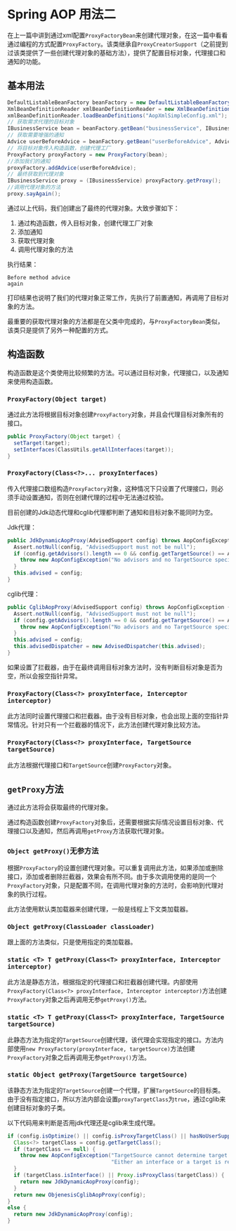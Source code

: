 # Spring AOP 用法二

在上一篇中讲到通过xml配置`ProxyFactoryBean`来创建代理对象，在这一篇中看看通过编程的方式配置`ProxyFactory`。该类继承自`ProxyCreatorSupport`（之前提到过该类提供了一些创建代理对象的基础方法），提供了配置目标对象，代理接口和通知的功能。

## 基本用法

```java
DefaultListableBeanFactory beanFactory = new DefaultListableBeanFactory();
XmlBeanDefinitionReader xmlBeanDefinitionReader = new XmlBeanDefinitionReader(beanFactory);
xmlBeanDefinitionReader.loadBeanDefinitions("AopXmlSimpleConfig.xml");
// 获取需求代理的目标对象
IBusinessService bean = beanFactory.getBean("businessService", IBusinessService.class);
// 获取需要增强的通知
Advice userBeforeAdvice = beanFactory.getBean("userBeforeAdvice", Advice.class);
// 将目标对象传入构造函数，创建代理工厂
ProxyFactory proxyFactory = new ProxyFactory(bean);
//添加我们的通知
proxyFactory.addAdvice(userBeforeAdvice);
// 最终获取到代理对象
IBusinessService proxy = (IBusinessService) proxyFactory.getProxy();
//调用代理对象的方法
proxy.sayAgain();
```

通过以上代码，我们创建出了最终的代理对象。大致步骤如下：

1. 通过构造函数，传入目标对象，创建代理工厂对象
2. 添加通知
3. 获取代理对象
4. 调用代理对象的方法

执行结果：

```
Before method advice
again
```

打印结果也说明了我们的代理对象正常工作，先执行了前置通知，再调用了目标对象的方法。

最重要的获取代理对象的方法都是在父类中完成的，与`ProxyFactoryBean`类似，该类只是提供了另外一种配置的方式。

## 构造函数

构造函数是这个类使用比较频繁的方法。可以通过目标对象，代理接口，以及通知来使用构造函数。

### `ProxyFactory(Object target)`

通过此方法将根据目标对象创建`ProxyFactory`对象，并且会代理目标对象所有的接口。

```java
public ProxyFactory(Object target) {
  setTarget(target);
  setInterfaces(ClassUtils.getAllInterfaces(target));
}
```



### `ProxyFactory(Class<?>... proxyInterfaces)`

传入代理接口数组构造`ProxyFactory`对象，这种情况下只设置了代理接口，则必须手动设置通知，否则在创建代理的过程中无法通过校验。

目前创建的Jdk动态代理和cglib代理都判断了通知和目标对象不能同时为空。

Jdk代理：

```java
public JdkDynamicAopProxy(AdvisedSupport config) throws AopConfigException {
  Assert.notNull(config, "AdvisedSupport must not be null");
  if (config.getAdvisors().length == 0 && config.getTargetSource() == AdvisedSupport.EMPTY_TARGET_SOURCE) {
    throw new AopConfigException("No advisors and no TargetSource specified");
  }
  this.advised = config;
}
```

cglib代理：

```java
public CglibAopProxy(AdvisedSupport config) throws AopConfigException {
  Assert.notNull(config, "AdvisedSupport must not be null");
  if (config.getAdvisors().length == 0 && config.getTargetSource() == AdvisedSupport.EMPTY_TARGET_SOURCE) {
    throw new AopConfigException("No advisors and no TargetSource specified");
  }
  this.advised = config;
  this.advisedDispatcher = new AdvisedDispatcher(this.advised);
}
```

如果设置了拦截器，由于在最终调用目标对象方法时，没有判断目标对象是否为空，所以会报空指针异常。

### `ProxyFactory(Class<?> proxyInterface, Interceptor interceptor)`

此方法同时设置代理接口和拦截器。由于没有目标对象，也会出现上面的空指针异常情况。针对只有一个拦截器的情况下，此方法创建代理对象比较方法。

### `ProxyFactory(Class<?> proxyInterface, TargetSource targetSource)`

此方法根据代理接口和`TargetSource`创建`ProxyFactory`对象。

## `getProxy`方法

通过此方法将会获取最终的代理对象。

通过构造函数创建`ProxyFactory`对象后，还需要根据实际情况设置目标对象、代理接口以及通知，然后再调用`getProxy`方法获取代理对象。

### `Object getProxy()`无参方法

根据`ProxyFactory`的设置创建代理对象。可以重复调用此方法，如果添加或删除接口，添加或者删除拦截器，效果会有所不同。由于多次调用使用的是同一个`ProxyFactory`对象，只是配置不同，在调用代理对象的方法时，会影响到代理对象的执行过程。

此方法使用默认类加载器来创建代理，一般是线程上下文类加载器。

### `Object getProxy(ClassLoader classLoader)`

跟上面的方法类似，只是使用指定的类加载器。

### `static <T> T getProxy(Class<T> proxyInterface, Interceptor interceptor)`

此方法是静态方法，根据指定的代理接口和拦截器创建代理。内部使用`ProxyFactory(Class<?> proxyInterface, Interceptor interceptor)`方法创建`ProxyFactory`对象之后再调用无参`getProxy()`方法。

### ` static <T> T getProxy(Class<T> proxyInterface, TargetSource targetSource) `

此静态方法为指定的`TargetSource`创建代理，该代理会实现指定的接口。方法内部使用`new ProxyFactory(proxyInterface, targetSource)`方法创建`ProxyFactory`对象之后再调用无参`getProxy()`方法。

### `static Object getProxy(TargetSource targetSource)`

该静态方法为指定的`TargetSource`创建一个代理，扩展`TargetSource`的目标类。由于没有指定接口，所以方法内部会设置`proxyTargetClass`为`true`，通过cglib来创建目标对象的子类。

以下代码用来判断是否用jdk代理还是cglib来生成代理。

```java
if (config.isOptimize() || config.isProxyTargetClass() || hasNoUserSuppliedProxyInterfaces(config)) {
  Class<?> targetClass = config.getTargetClass();
  if (targetClass == null) {
    throw new AopConfigException("TargetSource cannot determine target class: " +
                                 "Either an interface or a target is required for proxy creation.");
  }
  if (targetClass.isInterface() || Proxy.isProxyClass(targetClass)) {
    return new JdkDynamicAopProxy(config);
  }
  return new ObjenesisCglibAopProxy(config);
}
else {
  return new JdkDynamicAopProxy(config);
}
```



